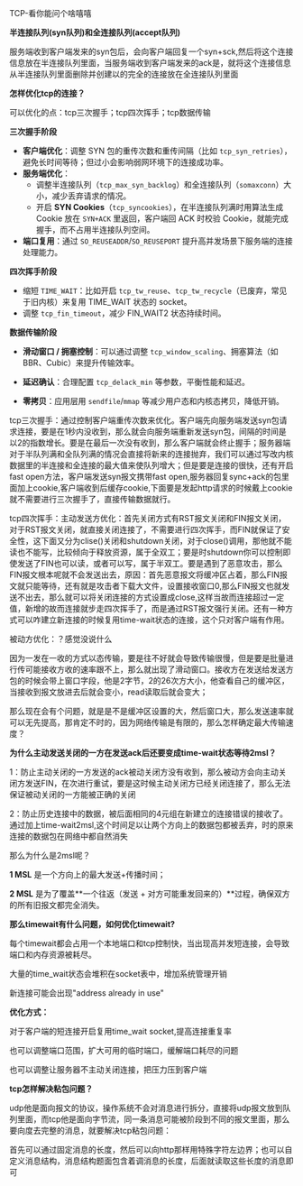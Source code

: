 TCP-看你能问个啥嘻嘻

**半连接队列(syn队列)和全连接队列(accept队列)**

服务端收到客户端发来的syn包后，会向客户端回复一个syn+sck,然后将这个连接信息放在半连接队列里面，当服务端收到客户端发来的ack是，就将这个连接信息从半连接队列里面删除并创建以的完全的连接放在全连接队列里面

**怎样优化tcp的连接？**

可以优化的点：tcp三次握手；tcp四次挥手；tcp数据传输

**三次握手阶段**

- **客户端优化**：调整 SYN 包的重传次数和重传间隔（比如 `tcp_syn_retries`），避免长时间等待；但过小会影响弱网环境下的连接成功率。
- **服务端优化**：
  - 调整半连接队列（`tcp_max_syn_backlog`）和全连接队列（`somaxconn`）大小，减少丢弃请求的情况。
  - 开启 **SYN Cookies**（`tcp_syncookies`），在半连接队列满时用算法生成 Cookie 放在 `SYN+ACK` 里返回，客户端回 ACK 时校验 Cookie，就能完成握手，而不占用半连接队列空间。
- **端口复用**：通过 `SO_REUSEADDR`/`SO_REUSEPORT` 提升高并发场景下服务端的连接处理能力。

**四次挥手阶段**

- 缩短 `TIME_WAIT`：比如开启 `tcp_tw_reuse`、`tcp_tw_recycle`（已废弃，常见于旧内核）来复用 TIME_WAIT 状态的 socket。
- 调整 `tcp_fin_timeout`，减少 FIN_WAIT2 状态持续时间。

**数据传输阶段**

- **滑动窗口 / 拥塞控制**：可以通过调整 `tcp_window_scaling`、拥塞算法（如 BBR、Cubic）来提升传输效率。

- **延迟确认**：合理配置 `tcp_delack_min` 等参数，平衡性能和延迟。

- **零拷贝**：应用层用 `sendfile`/`mmap` 等减少用户态和内核态拷贝，降低开销。

tcp三次握手：通过控制客户端重传次数来优化。客户端先向服务端发送syn包请求连接，要是在1秒内没收到，那么就会向服务端重新发送syn包，间隔的时间是以2的指数增长。要是在最后一次没有收到，那么客户端就会终止握手；服务器端对于半队列满和全队列满的情况会直接将新来的连接抛弃，我们可以通过写改内核数据里的半连接和全连接的最大值来使队列增大；但是要是连接的很快，还有开启fast open方法，客户端发送syn报文携带fast open,服务器回复sync+ack的包里面加上cookie,客户端收到后缓存cookie,下面要是发起http请求的时候戴上cookie就不需要进行三次握手了，直接传输数据就行。

tcp四次挥手：主动发送方优化：首先关闭方式有RST报文关闭和FIN报文关闭，对于RST报文关闭，就直接关闭连接了，不需要进行四次挥手，而FIN就保证了安全性，这下面又分为clise()关闭和shutdown关闭，对于close()调用，那他就不能读也不能写，比较倾向于释放资源，属于全双工；要是时shutdown你可以控制即使发送了FIN也可以读，或者可以写，属于半双工。要是遇到了恶意攻击，那么FIN报文根本呢就不会发送出去，原因：首先恶意报文将缓冲区占着，那么FIN报文就只能等待，还有就是攻击者下载大文件，设置接收窗口0,那么FIN报文也就发送不出去，那么就可以将关闭连接的方式设置成close,这样当故而连接超过一定值，新增的故而连接就步走四次挥手了，而是通过RST报文强行关闭。还有一种方式可以咋建立新连接的时候复用time-wait状态的连接，这个只对客户端有作用。

被动方优化：？感觉没说什么

因为一发在一收的方式以态传输，要是往不好就会导致传输很慢，但是要是批量进行传可能接收方收的速率跟不上，那么就出现了滑动窗口。接收方在发送给发送方包的时候会带上窗口字段，他是2字节，2的26次方大小，他查看自己的缓冲区，当接收到报文放进去后就会变小，read读取后就会变大；

那么现在会有个问题，就是是不是缓冲区设置的大，然后窗口大，那么发送速率就可以无先提高，那肯定不时的，因为网络传输是有限的，那么怎样确定最大传输速度？

**为什么主动发送关闭的一方在发送ack后还要变成time-wait状态等待2msl？**

1：防止主动关闭的一方发送的ack被动关闭方没有收到，那么被动方会向主动关闭方发送FIN，在次进行重试，要是这时候主动关闭方已经关闭连接了，那么无法保证被动关闭的一方能被正确的关闭

2：防止历史连接中的数据，被后面相同的4元组在新建立的连接错误的接收了。通过加上time-wait2msl,这个时间足以让两个方向上的数据包都被丢弃，时的原来连接的数据包在网络中都自然消失

那么为什么是2msl呢？

**1 MSL** 是一个方向上的最大发送+传播时间；

**2 MSL** 是为了覆盖**一个往返（发送 + 对方可能重发回来的）**过程，确保双方的所有旧报文都完全消失。

**那么timewait有什么问题，如何优化timewait?**

每个timewait都会占用一个本地端口和tcp控制快，当出现高并发短连接，会导致端口和内存资源被耗尽。

大量的time_wait状态会堆积在socket表中，增加系统管理开销

新连接可能会出现"address already in use"

**优化方式：**

对于客户端的短连接开启复用time_wait socket,提高连接重复率

也可以调整端口范围，扩大可用的临时端口，缓解端口耗尽的问题

也可以调整让服务器不主动关闭连接，把压力压到客户端

**tcp怎样解决粘包问题？**

udp他是面向报文的协议，操作系统不会对消息进行拆分，直接将udp报文放到队列里面，而tcp他是面向字节流，同一条消息可能被阶段到不同的报文里面，那么要向度去完整的消息，就要解决tcp粘包问题：

首先可以通过固定消息的长度，然后可以向http那样用特殊字符左边界；也可以自定义消息结构，消息结构题面包含着调消息的长度，后面就读取这些长度的消息即可



